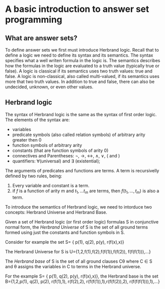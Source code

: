 # A basic introduction to answer set programming
## What are answer sets? 
To define answer sets we first must introduce Herbrand logic. Recall that to define a logic we need to define its syntax and its semantics. The syntax specifies what a well writen formula in the logic is. The semantics describes how the formulas in the logic are evaluated to a truth value (typically true or false). 
A logic is classical if its semantics uses two truth values: true and false. A logic is non-classical, also called multi-valued,  if its semantics uses more that two truth values. In addition to true and false, there can also be undecided, unknown, or even other values. 
## Herbrand logic
The syntax of Herbrand logic is the same as the syntax of first order logic. The elements of the syntax are: 
- variables
- predicate symbols (also called relation symbols) of arbitrary arity greater then 0
- function symbols of arbitrary arity
- constants (that are function symbols of arity 0)
- connectives and Parentheses: ¬, →, ↔, ∧, ∨, ( and )
- quantifiers: ∀(universal) and ∃ (existential);

The arguments of predicates and functions are terms. A term is recursivelly defined by two rules, being:
1. Every variable and constant is a term.
2. if $f$ is a function of arity m and $t_1,...t_m$ are terms, then $f(t_1,...,t_m)$ is also a term.

To introduce the semantics of Herbrand logic, we need to intorduce two concepts: Herbrand Universe and Herbrand Base. 

Given a set of Herbrand logic (or first order logic) formulas S in conjunctive normal form, the *Herbrand Universe* of S is the set of all ground terms formed using just the constants and function symbols in S. 

Consider for example the set 
S= { p(1), q(2), p(y), r(f(x),x)}

The Herbrand Universe for S is U={1,2,f(1),f(2),f(f(1)),f(f(2)), f(f(f(1))),...}

The *Herbrand base* of S is the set of all ground clauses Cθ where C ∈ S and θ assigns the variables in C to terms in the Herbrand universe.

For the example S= { p(1), q(2), p(y), r(f(x),x)}, the Herbrand base is the set 
B={1,2,p(1), q(2), p(2), r(f(1),1), r(f(2),2), r(f(f(1)),1),r(f(f(2)),2), r(f(f(f(1))),1),...}
